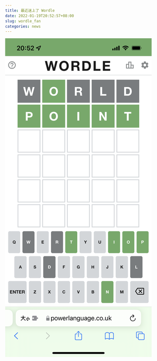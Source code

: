 ```yaml
---
title: 最近迷上了 Wordle
date: 2022-01-19T20:52:57+08:00
slug: wordle_fan
categories: news
---
```


![图片](assets/IMG_1.png)

